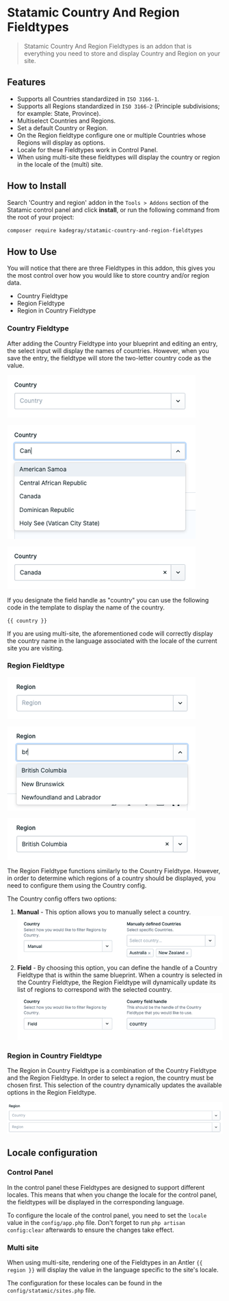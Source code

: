 # Statamic Country And Region Fieldtypes

> Statamic Country And Region Fieldtypes is an addon that is everything you need to store and display Country and Region on your site.

## Features

- Supports all Countries standardized in `ISO 3166-1`.
- Supports all Regions standardized in `ISO 3166-2` (Principle subdivisions; for example: State, Province).
- Multiselect Countries and Regions.
- Set a default Country or Region.
- On the Region fieldtype configure one or multiple Countries whose Regions will display as options.
- Locale for these Fieldtypes work in Control Panel.
- When using multi-site these fieldtypes will display the country or region in the locale of the (multi) site.

## How to Install

Search 'Country and region' addon in the `Tools > Addons` section of the Statamic control panel and click **install**, or run the following command from the root of your project:

```bash
composer require kadegray/statamic-country-and-region-fieldtypes
```

## How to Use

You will notice that there are three Fieldtypes in this addon, this gives you the most control over how you would like to store country and/or region data.

- Country Fieldtype
- Region Fieldtype
- Region in Country Fieldtype

### Country Fieldtype

After adding the Country Fieldtype into your blueprint and editing an entry, the select input will display the names of countries. However, when you save the entry, the fieldtype will store the two-letter country code as the value.

<img src="readme/images/entry_country_empty.png"
    alt="Empty Country select on an entry" />

<img src="readme/images/entry_country_typeing_can.png"
    alt="Typing can into Country fieldtype displaying filtered country on an entry" />

<img src="readme/images/entry_country_selected_canada.png"
    alt="Country fieldtype with Canada selected on an entry" />

If you designate the field handle as "country" you can use the following code in the template to display the name of the country.

```
{{ country }}
```

If you are using multi-site, the aforementioned code will correctly display the country name in the language associated with the locale of the current site you are visiting.

### Region Fieldtype

<img src="readme/images/entry_region_empty.png"
    alt="Empty Region select on an entry" />

<img src="readme/images/entry_region_typing_br.png"
    alt="Typing br into Region fieldtype displaying filtered region on an entry" />

<img src="readme/images/entry_region_selected_bc.png"
    alt="Region fieldtype with British Columbia selected on an entry" />

The Region Fieldtype functions similarly to the Country Fieldtype. However, in order to determine which regions of a country should be displayed, you need to configure them using the Country config.

The Country config offers two options:

1. **Manual** - This option allows you to manually select a country.
   <img src="readme/images/region_config_country_manual.png"
       alt="Region Fieldtype config country manual option" />
1. **Field** - By choosing this option, you can define the handle of a Country Fieldtype that is within the same blueprint. When a country is selected in the Country Fieldtype, the Region Fieldtype will dynamically update its list of regions to correspond with the selected country.
   <img src="readme/images/region_config_country_field.png"
       alt="Region Fieldtype config country field option" />

### Region in Country Fieldtype

The Region in Country Fieldtype is a combination of the Country Fieldtype and the Region Fieldtype. In order to select a region, the country must be chosen first. This selection of the country dynamically updates the available options in the Region Fieldtype.

<img src="readme/images/entry_region_in_country.png"
       alt="Region Fieldtype config country manual option" />

## Locale configuration

### Control Panel

In the control panel these Fieldtypes are designed to support different locales. This means that when you change the locale for the control panel, the fieldtypes will be displayed in the corresponding language.

To configure the locale of the control panel, you need to set the `locale` value in the `config/app.php` file. Don't forget to run `php artisan config:clear` afterwards to ensure the changes take effect.

### Multi site

When using multi-site, rendering one of the Fieldtypes in an Antler `{{ region }}` will display the value in the language specific to the site's locale.

The configuration for these locales can be found in the `config/statamic/sites.php` file.
